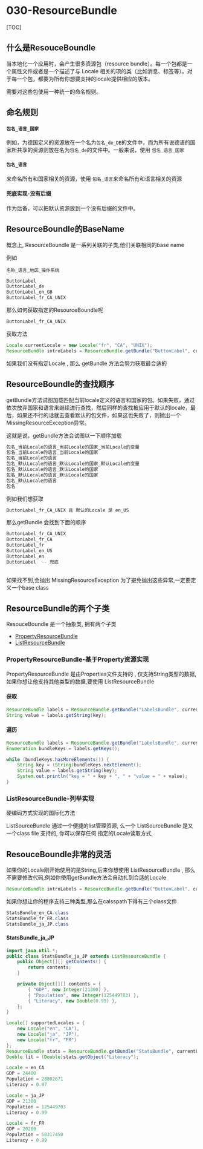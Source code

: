 # 030-ResourceBundle

[TOC]

## 什么是ResouceBoundle

当本地化一个应用时，会产生很多资源包（resource bundle）。每一个包都是一个属性文件或者是一个描述了与 Locale 相关的项的类（比如消息、标签等）。对于每一个包，都要为所有你想要支持的locale提供相应的版本。

需要对这些包使用一种统一的命名规则。

## 命名规则

#### `包名_语言_国家`

例如，为德国定义的资源放在一个名为`包名_de_DE`的文件中，而为所有说德语的国家所共享的资源则放在名为`包名_de`的文件中。一般来说，使用
`包名_语言_国家`

#### `包名_语言`

来命名所有和国家相关的资源，使用
`包名_语言`来命名所有和语言相关的资源

#### 兜底实现-没有后缀

作为后备，可以把默认资源放到一个没有后缀的文件中。

## ResourceBoundle的BaseName

概念上, ResourceBoundle 是一系列关联的子类,他们关联相同的base name

例如

`名称_语言_地区_操作系统`

```java
ButtonLabel
ButtonLabel_de
ButtonLabel_en_GB
ButtonLabel_fr_CA_UNIX
```

那么如何获取指定的ResourceBoundle呢

```java
ButtonLabel_fr_CA_UNIX
```

获取方法

```java
Locale currentLocale = new Locale("fr", "CA", "UNIX");
ResourceBundle introLabels = ResourceBundle.getBundle("ButtonLabel", currentLocale);
```

如果我们没有指定Locale , 那么 getBundle 方法会努力获取最合适的

## ResourceBoundle的查找顺序

getBundle方法试图加载匹配当前locale定义的语言和国家的包。如果失败，通过依次放弃国家和语言来继续进行查找，然后同样的查找被应用于默认的locale，最后，如果还不行的话就去查看默认的包文件，如果这也失败了，则抛出一个MissingResourceException异常。

这就是说，getBundle方法会试图以一下顺序加载

```java
包名_当前Locale的语言_当前Locale的国家_当前Locale的变量
包名_当前Locale的语言_当前Locale的国家
包名_当前Locale的语言
包名_默认Locale的语言_默认Locale的国家_默认Locale的变量
包名_默认Locale的语言_默认Locale的国家
包名_默认Locale的语言_默认Locale的国家
包名_默认Locale的语言
包名
```

例如我们想获取

```java
ButtonLabel_fr_CA_UNIX 且 默认的Locale 是 en_US
```

那么getBundle 会找到下面的顺序

```java
ButtonLabel_fr_CA_UNIX
ButtonLabel_fr_CA
ButtonLabel_fr
ButtonLabel_en_US
ButtonLabel_en
ButtonLabel  -- 兜底
  
```

如果找不到,会抛出 MissingResourceException 为了避免抛出这些异常,一定要定义一个base class

## ResourceBundle的两个子类

ResouceBoundle 是一个抽象类, 拥有两个子类

- [PropertyResourceBundle](#PropertyResourceBundle) 
- [ListResourceBundle](#ListResourceBundle)

### PropertyResourceBundle-基于Property资源实现

PropertyResourceBundle 是由Properties文件支持的 , 仅支持String类型的数据, 如果你想让他支持其他类型的数据,要使用 ListResourceBundle 

#### 获取

```java
ResourceBundle labels = ResourceBundle.getBundle("LabelsBundle", currentLocale);
String value = labels.getString(key);
```

#### 遍历

```java
ResourceBundle labels = ResourceBundle.getBundle("LabelsBundle", currentLocale);
Enumeration bundleKeys = labels.getKeys();

while (bundleKeys.hasMoreElements()) {
    String key = (String)bundleKeys.nextElement();
    String value = labels.getString(key);
    System.out.println("key = " + key + ", " + "value = " + value);
}
```

### ListResourceBundle-列举实现

硬编码方式实现的国际化方法

ListSourceBundle 通过一个便捷的list管理资源, 么一个 ListSourceBundle 是又一个class file 支持的, 你可以保存任何 指定的Locale读取方式,

## ResouceBoundle非常的灵活

如果你的Locale刚开始使用的是String,后来你想使用 ListResourceBundle , 那么不需要修改代码,例如你使用getBundle方法会自动扎到合适的Locale

```java
ResourceBundle introLabels = ResourceBundle.getBundle("ButtonLabel", currentLocale);
```

如果你想让你的程序支持三种类型,那么在calsspath下得有三个class文件

```java
StatsBundle_en_CA.class
StatsBundle_fr_FR.class
StatsBundle_ja_JP.class
```

#### StatsBundle_ja_JP

```java
import java.util.*;
public class StatsBundle_ja_JP extends ListResourceBundle {
    public Object[][] getContents() {
        return contents;
    }

    private Object[][] contents = {
        { "GDP", new Integer(21300) },
        { "Population", new Integer(125449703) },
        { "Literacy", new Double(0.99) },
    };
}

```

```java
Locale[] supportedLocales = {
    new Locale("en", "CA"),
    new Locale("ja", "JP"),
    new Locale("fr", "FR")
};
ResourceBundle stats = ResourceBundle.getBundle("StatsBundle", currentLocale);
Double lit = (Double)stats.getObject("Literacy");

```

```java
Locale = en_CA
GDP = 24400
Population = 28802671
Literacy = 0.97

Locale = ja_JP
GDP = 21300
Population = 125449703
Literacy = 0.99

Locale = fr_FR
GDP = 20200
Population = 58317450
Literacy = 0.99
```

